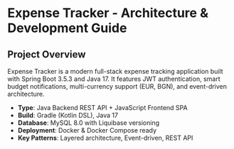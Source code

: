 # Expense Tracker - Architecture & Development Guide

## Project Overview

Expense Tracker is a modern full-stack expense tracking application built with Spring Boot 3.5.3 and Java 17. It features JWT authentication, smart budget notifications, multi-currency support (EUR, BGN), and event-driven architecture.

- **Type**: Java Backend REST API + JavaScript Frontend SPA
- **Build**: Gradle (Kotlin DSL), Java 17
- **Database**: MySQL 8.0 with Liquibase versioning
- **Deployment**: Docker & Docker Compose ready
- **Key Patterns**: Layered architecture, Event-driven, REST API
